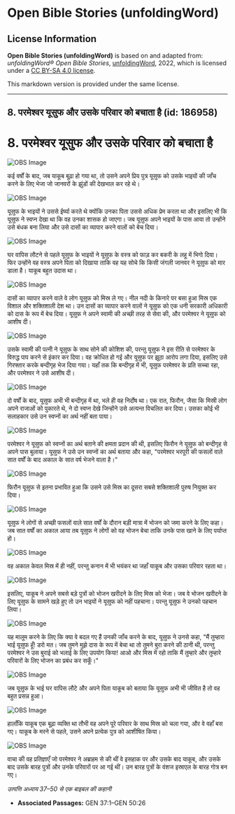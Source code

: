 # Open Bible Stories (unfoldingWord)

## License Information

**Open Bible Stories (unfoldingWord)** is based on and adapted from: _unfoldingWord® Open Bible Stories_, [unfoldingWord](https://unfoldingword.org/utw), 2022, which is licensed under a [CC BY-SA 4.0 license](https://creativecommons.org/licenses/by-sa/4.0/legalcode.en).

This markdown version is provided under the same license.



--------------------------------

## 8. परमेश्वर यूसुफ और उसके परिवार को बचाता है (id: 186958)

8\. परमेश्वर यूसुफ और उसके परिवार को बचाता है
=============================================

![OBS Image](https://cdn.aquifer.bible/aquifer-content/resources/UWOBS/jpg/360px/obs-en-08-01.jpg)

कई वर्षों के बाद, जब याकूब बूढ़ा हो गया था, तो उसने अपने प्रिय पुत्र यूसुफ को उसके भाइयों की जाँच करने के लिए भेजा जो जानवरों के झुंडों की देखभाल कर रहे थे।

![OBS Image](https://cdn.aquifer.bible/aquifer-content/resources/UWOBS/jpg/360px/obs-en-08-02.jpg)

यूसुफ के भाइयों ने उससे ईर्ष्या करते थे क्योंकि उनका पिता उससे अधिक प्रेम करता था और इसलिए भी कि यूसुफ ने स्वप्न देखा था कि वह उनका शासक हो जाएगा। जब यूसुफ अपने भाइयों के पास आया तो उन्होंने उसे बंधक बना लिया और उसे दासों का व्यापार करने वालों को बेच दिया।

![OBS Image](https://cdn.aquifer.bible/aquifer-content/resources/UWOBS/jpg/360px/obs-en-08-03.jpg)

घर वापिस लौटने से पहले यूसुफ के भाइयों ने यूसुफ के वस्त्र को फाड़ कर बकरी के लहू में भिगो दिया। फिर उन्होंने वह वस्त्र अपने पिता को दिखाया ताकि वह यह सोचे कि किसी जंगली जानवर ने यूसुफ को मार डाला है। याकूब बहुत उदास था।

![OBS Image](https://cdn.aquifer.bible/aquifer-content/resources/UWOBS/jpg/360px/obs-en-08-04.jpg)

दासों का व्यापार करने वाले वे लोग यूसुफ को मिस्र ले गए। नील नदी के किनारे पर बसा हुआ मिस्र एक विशाल और शक्तिशाली देश था। उन दासों का व्यापार करने वालों ने यूसुफ को एक धनी सरकारी अधिकारी को दास के रूप में बेच दिया। यूसुफ ने अपने स्वामी की अच्छी तरह से सेवा की, और परमेश्वर ने यूसुफ को आशीष दी।

![OBS Image](https://cdn.aquifer.bible/aquifer-content/resources/UWOBS/jpg/360px/obs-en-08-05.jpg)

उसके स्वामी की पत्नी ने यूसुफ के साथ सोने की कोशिश की, परन्तु यूसुफ ने इस रीति से परमेश्वर के विरुद्ध पाप करने से इंकार कर दिया। वह क्रोधित हो गई और यूसुफ पर झूठा आरोप लगा दिया, इसलिए उसे गिरफ्तार करके बन्दीगृह भेज दिया गया। यहाँ तक कि बन्दीगृह में भी, यूसुफ परमेश्वर के प्रति सच्चा रहा, और परमेश्वर ने उसे आशीष दी।

![OBS Image](https://cdn.aquifer.bible/aquifer-content/resources/UWOBS/jpg/360px/obs-en-08-06.jpg)

दो वर्षों के बाद, यूसुफ अभी भी बन्दीगृह में था, भले ही वह निर्दोष था। एक रात, फिरौन, जैसा कि मिस्री लोग अपने राजाओं को पुकारते थे, ने दो स्वप्न देखे जिन्होंने उसे अत्यन्त विचलित कर दिया। उसका कोई भी सलाहकार उसे उन स्वप्नों का अर्थ नहीं बता पाया।

![OBS Image](https://cdn.aquifer.bible/aquifer-content/resources/UWOBS/jpg/360px/obs-en-08-07.jpg)

परमेश्वर ने यूसुफ को स्वप्नों का अर्थ बताने की क्षमता प्रदान की थी, इसलिए फिरौन ने यूसुफ को बन्दीगृह से अपने पास बुलाया। यूसुफ ने उसे उन स्वप्नों का अर्थ बताया और कहा, "परमेश्वर भरपूरी की फसलों वाले सात वर्षों के बाद अकाल के सात वर्ष भेजने वाला है।"

![OBS Image](https://cdn.aquifer.bible/aquifer-content/resources/UWOBS/jpg/360px/obs-en-08-08.jpg)

फिरौन यूसुफ से इतना प्रभावित हुआ कि उसने उसे मिस्र का दूसरा सबसे शक्तिशाली पुरुष नियुक्त कर दिया।

![OBS Image](https://cdn.aquifer.bible/aquifer-content/resources/UWOBS/jpg/360px/obs-en-08-09.jpg)

यूसुफ ने लोगों से अच्छी फसलों वाले सात वर्षों के दौरान बड़ी मात्रा में भोजन को जमा करने के लिए कहा। जब सात वर्षों का अकाल आया तब यूसुफ ने लोगों को वह भोजन बेचा ताकि उनके पास खाने के लिए पर्याप्त हो।

![OBS Image](https://cdn.aquifer.bible/aquifer-content/resources/UWOBS/jpg/360px/obs-en-08-10.jpg)

वह अकाल केवल मिस्र में ही नहीं, परन्तु कनान में भी भयंकर था जहाँ याकूब और उसका परिवार रहता था।

![OBS Image](https://cdn.aquifer.bible/aquifer-content/resources/UWOBS/jpg/360px/obs-en-08-11.jpg)

इसलिए, याकूब ने अपने सबसे बड़े पुत्रों को भोजन खरीदने के लिए मिस्र को भेजा। जब वे भोजन खरीदने के लिए यूसुफ के सामने खड़े हुए तो उन भाइयों ने यूसुफ को नहीं पहचाना। परन्तु यूसुफ ने उनको पहचान लिया।

![OBS Image](https://cdn.aquifer.bible/aquifer-content/resources/UWOBS/jpg/360px/obs-en-08-12.jpg)

यह मालूम करने के लिए कि क्या वे बदल गए हैं उनकी जाँच करने के बाद, यूसुफ ने उनसे कहा, "मैं तुम्हारा भाई यूसुफ हूँ! डरो मत। जब तुमने मुझे दास के रूप में बेचा था तो तुमने बुरा करने की ठानी थी, परन्तु परमेश्वर ने उस बुराई को भलाई के लिए उपयोग किया! आओ और मिस्र में रहो ताकि मैं तुम्हारे और तुम्हारे परिवारों के लिए भोजन का प्रबंध कर सकूँ।"

![OBS Image](https://cdn.aquifer.bible/aquifer-content/resources/UWOBS/jpg/360px/obs-en-08-13.jpg)

जब यूसुफ के भाई घर वापिस लौटे और अपने पिता याकूब को बताया कि यूसुफ अभी भी जीवित है तो वह बहुत प्रसन्न हुआ।

![OBS Image](https://cdn.aquifer.bible/aquifer-content/resources/UWOBS/jpg/360px/obs-en-08-14.jpg)

हालाँकि याकूब एक बूढ़ा व्यक्ति था तौभी वह अपने पूरे परिवार के साथ मिस्र को चला गया, और वे वहाँ बस गए। याकूब के मरने से पहले, उसने अपने प्रत्येक पुत्र को आशीषित किया।

![OBS Image](https://cdn.aquifer.bible/aquifer-content/resources/UWOBS/jpg/360px/obs-en-08-15.jpg)

वाचा की वह प्रतिज्ञाएँ जो परमेश्वर ने अब्राहम से की थीं वे इसहाक पर और उसके बाद याकूब, और उसके बाद उसके बारह पुत्रों और उनके परिवारों पर आ गई थीं। उन बारह पुत्रों के वंशज इस्राएल के बारह गोत्र बन गए।

*उत्पत्ति अध्याय 37–50 से एक बाइबल की कहानी*

* **Associated Passages:** GEN 37:1–GEN 50:26

